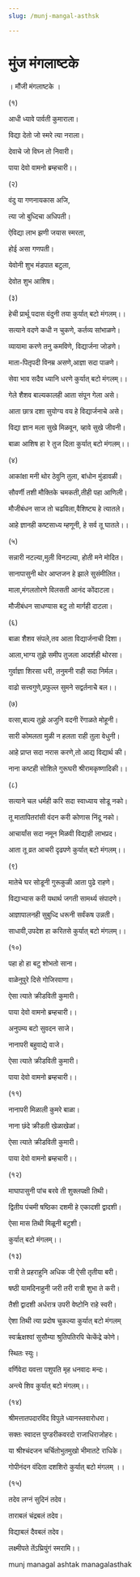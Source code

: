 ```yaml
---
slug: /munj-mangal-asthsk

---
```

# मुंज मंगलाष्टके

। मौंजी मंगलाष्टके ।

(१)

आधी ध्यावे पार्वती कुमाराला।

विद्या देतो जो स्मरे त्या नराला।

देवाचे जो विघ्न तो निवारी।

पाया देवो वामनो ब्रम्हचारी।।

(२)

वंदु या गणनायकास अजि,

त्या जो बुध्दिचा अधिपती।

ऐविद्या लाभ झणी जयास स्मरता,

होई असा गणपती।

येवोनी शुभ मंडपात बटुला,

देवोत शुभ आशिष।

(३)

हेची प्रार्थू पदास वंदुनी तया कुर्यात् बटो मंगलम्।।

सत्याने वदणे कधी न चुकणे, कर्तव्य सांभाळणे।

व्यायामा करणे तनु कमविणे, विद्यार्जना जोडणे।

माता-पितृपदी विनम्र असणे,आज्ञा सदा पाळणे।

सेवा भाव सदैव ध्यानि धरणे कुर्यात् बटो मंगलम्।।

गेले शैशव बाल्यकालही आता संपून गेला असे।

आता छात्र दशा सुयोग्य वय हे विद्यार्जनाचे असे।

विद्या ज्ञान मला सुखे मिळवून, व्हावे सुखे जीवनी।

बाळा आशिष हा रे तुज दिला कुर्यात् बटो मंगलम्।।

(४)

आकांक्षा मनी थोर ठेवुनि तुला, बांधोन मुंडावळी।

सौवर्णी तशी मौक्तिके चमकती,तीही पहा आणिली।

मौजीबंधन साज तो चढविला,वैशिष्ट्य हे त्यातले।

आहे ज्ञानही कष्टसाध्य म्हणूनी, हे सर्व तू घातले।।

(५)

सन्नारी नटल्या,मुली विनटल्या, होती मने मोदित।

सानापासुनी थोर आप्तजन हे झाले सुसंमीलित।

माला,मंगलतोरणे विलसती आनंद कोंदाटला।

मौजीबंधन साधण्यास बटु तो मार्गही दाटला।

(६)

बाळा शैशव संपले,तव आता विद्यार्जनाची दिशा।

आला,भाग्य तुझे समीप तुजला आदर्शही थोरसा।

गुर्वाज्ञा शिरसा धरी, तनुमनी राही सदा निर्मल।

वाढो सत्त्वगुणे,प्रफुल्ल सुमने सद्वर्तनाचेे बल।।

(७)

वत्सा,बाल्य तुझे अजुनि वदनी रेंगाळते मोहूनी।

सारी कोमलता मुळी न हलता राही तुला वेधुनी।

आहे प्राप्त सदा नरास करणे,तो आद्य विद्यार्थ की।

नाना कष्टही सोशिले गुरूघरी श्रीरामकृष्णादिकी।।

(८)

सत्याने चल धर्मही करि सदा स्वाध्याय सोडू नको।

तू मातापितरांसी वंदन करी कोणास निंदू नको।

आचार्यांस सदा नमून मिळवी विद्याही लाभप्रद।

आता तू व्रत आचरी दृढपणे कुर्यात् बटो मंगलम्।।

(९)

मातेचे घर सोडूनी गुरूकुळी आता पुढे राहणे।

विद्याभ्यास करी यथार्थ जगती सामर्थ्य संपादणे।

आज्ञापालनही सुबुध्दि धरूनी सर्वंकष उन्नती।

साधावी,उपदेश हा करितसे कुर्यात् बटो मंगलम्।।

(१०)

पहा हो हा बटु शोभतो साना।

वाळेनुपुरे दिसे गोजिरवाणा।

ऐसा त्याते क्रीडविती कुमारी।

पाया देवो वामनो ब्रम्हचारी।।

अनुपम्य बटो सुवदन साजे।

नानापरी बहुवाद्ये वाजे।

ऐसा त्याते क्रीडविती कुमारी।

पाया देवो वामनो ब्रम्हचारी।।

(११)

नानापरी मिळाली कुमरे बाळा।

नाना छंदे क्रीडती खेळाखेळां।

ऐसा त्याते क्रीडविती कुमारी।

पाया देवो वामनो ब्रम्हचारी।।

(१२)

माघापासुनी पांच बरवे ती शुक्लपक्षी तिथी।

द्वितीय पंचमी षष्ठिका दशमी हे एकादशी द्वादशी।

ऐसा मास तिथी मिळूनी बटुशी।

कुर्यात् बटो मंगलम्।।

(१३)

रात्री ते प्रहराहुनि अधिक जी ऐसी तृतीया बरी।

षष्ठी यामदिनाहुनी जरी तरी रात्री शुभा ते करी।

तैशी द्वादशी अर्धरात्र उपरी वेष्टोनि राहे स्वरी।

ऐशा तिथी त्या प्रदोष चुकल्या कुर्यात् बटो मंगलम्

स्वर्ऋक्षश्वां सुसौम्या श्रुतिपतिरपि चेत्केंद्रे कोणे।

स्थितः स्युः।

वर्णिवेदा यवत्ता पशुपति मृह धनवादः मन्दः।

अन्त्ये शिव कुर्यात् बटो मंगलम्।।

(१४)

श्रीमत्तातपदारविंद विपुले ध्यानस्तवारोधरा।

सक्तः स्वादत्त पुण्डरीकवरदो राजाधिराजोहरः।

या श्रीश्चंदजन चर्चितोभुतमुखो भीमातटे राधिके।

गोपीनंदन वंदिता दशशिरो कुर्यात् बटो मंगलम् ।।

(१५)

तदेव लग्नं सुदिनं तदेव।

ताराबलं चंद्रबलं तदेव।

विद्याबलं दैवबलं तदेव।

लक्ष्मीपते तेंऽघ्रियुंगं स्मरामि।।



<span class='index-text'> munj managal ashtak managalasthak</span>
